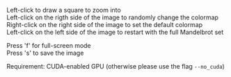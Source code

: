 Left-click to draw a square to zoom into<br />
Left-click on the rigth side of the image to randomly change the colormap<br />
Right-click on the right side of the image to set the default colormap<br />
Left-click on the left side of the image to restart with the full Mandelbrot set<br />

Press 'f' for full-screen mode<br />
Press 's' to save the image

Requirement: CUDA-enabled GPU (otherwise please use the flag `--no_cuda`)
